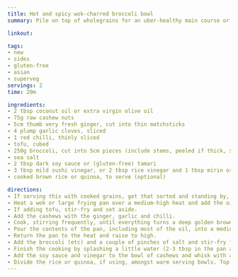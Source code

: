 ```yaml
---
title: Hot and spicy wok-charred broccoli bowl
summary: Pile on top of wholegrains for an uber-healthy main course or side dish

linkout: 

tags:
- new
- sides
- gluten-free
- asian
- superveg
servings: 2
time: 20m

ingredients:
- 2 tbsp coconut oil or extra virgin olive oil
- 75g raw cashew nuts
- 5cm thumb very fresh ginger, cut into thin matchsticks
- 4 plump garlic cloves, sliced
- 1 red chilli, thinly sliced
- tofu, cubed
- 250g broccoli, cut into 5cm pieces (include stems, peeled if thick, sliced diagonally), Tenderstem, greens etc
- sea salt
- 2 tbsp dark soy sauce or (gluten-free) tamari
- 3 tbsp mild sushi vinegar, or 2 tbsp rice vinegar and 1 tbsp mirin or sherry.
- cooked brown rice or quinoa, to serve (optional)

directions:
- If serving this with cooked grains, get that sorted and standing by, the broccoli will be ready in less than 10 minutes once cooking starts.
- Heat a wok or large frying pan over a medium-high heat and add the oil.
- If adding tofu, stir-fry and set aside.
- Add the cashews with the ginger, garlic and chilli.
- Cook, stirring frequently, until everything turns a deep golden brown. (Keep an eye on the garlic and stop cooking fit stars to get dark before the rest).
- Pour the contents of the pan, including most of the oil, into a medium bowl and set aside.
- Return the pan to the heat and raise to high.
- Add the broccoli (etc) and a couple of pinches of salt and stir-fry for 3-4 minutes, until starting to soften and appear charred in places.
- Finish the cooking by splashing a little water (2-3 tbsp in the pan and stir until evaporated. The broccoli should be bright green and just tender. Remove from the heat.
- Add the soy sauce and vinegar to the bowl of cashews and whisk with a fork.
- Divide the rice or quinoa, if using, amongst warm serving bowls. Top each with the broccoli and spoon the sauce over. Serve right away.
---
```


